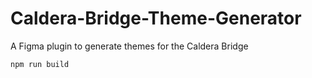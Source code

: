 # Caldera-Bridge-Theme-Generator
A Figma plugin to generate themes for the Caldera Bridge



```
npm run build
```
